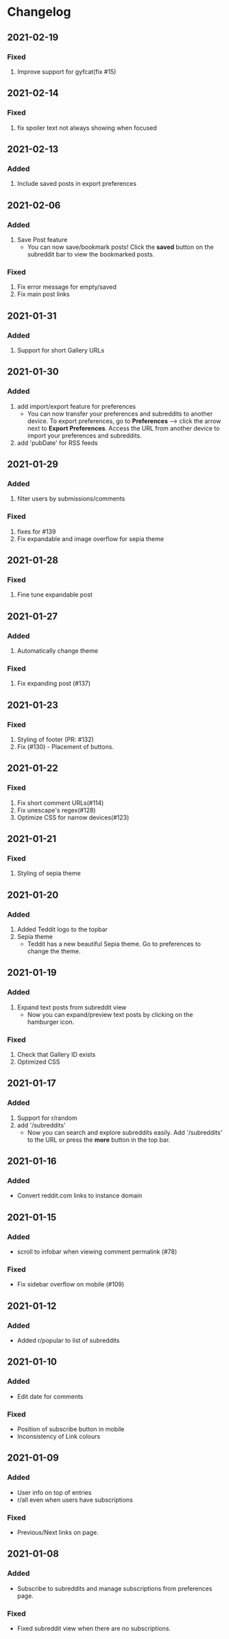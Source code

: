 # Changelog
## 2021-02-19
### Fixed
1. Improve support for gyfcat(fix #15)
## 2021-02-14
### Fixed
1. fix spoiler text not always showing when focused
## 2021-02-13
### Added
1. Include saved posts in export preferences
## 2021-02-06
### Added
1. Save Post feature
    - You can now save/bookmark posts! Click the **saved** button on the subreddit bar to view the bookmarked posts.
### Fixed
1. Fix error message for empty/saved
2. Fix main post links
## 2021-01-31
### Added
1. Support for short Gallery URLs
## 2021-01-30
### Added
1. add import/export feature for preferences
    - You can now transfer your preferences and subreddits to another device. To export preferences, go to **Preferences** --> click the arrow next to **Export Preferences**. Access the URL from another device to import your preferences and subreddits.
2. add 'pubDate' for RSS feeds
## 2021-01-29
### Added
1. filter users by submissions/comments
### Fixed
1. fixes for #139
2. Fix expandable and image overflow for sepia theme
## 2021-01-28
### Fixed
1. Fine tune expandable post
## 2021-01-27
### Added
1. Automatically change theme
### Fixed
1. Fix expanding post (#137)
## 2021-01-23
### Fixed
1. Styling of footer (PR: #132)
2. Fix (#130) - Placement of buttons.
## 2021-01-22
### Fixed
1. Fix short comment URLs(#114)
2. Fix unescape's regex(#128)
3. Optimize CSS for narrow devices(#123)
## 2021-01-21
### Fixed
1. Styling of sepia theme
## 2021-01-20
### Added
1. Added Teddit logo to the topbar
2. Sepia theme
     - Teddit has a new beautiful Sepia theme. Go to preferences to change the theme.
## 2021-01-19
### Added
1. Expand text posts from subreddit view
    - Now you can expand/preview text posts by clicking on the hamburger icon.
### Fixed
1. Check that Gallery ID exists
2. Optimized CSS
## 2021-01-17
### Added
1. Support for r/random
2. add '/subreddits'
    - Now you can search and explore subreddits easily. Add '/subreddits' to the URL or press the **more** button in the top bar.
## 2021-01-16
### Added
- Convert reddit.com links to instance domain
## 2021-01-15
### Added
-  scroll to infobar when viewing comment permalink (#78) 
### Fixed
- Fix sidebar overflow on mobile (#109)
## 2021-01-12
### Added
- Added r/popular to list of subreddits
## 2021-01-10
### Added
- Edit date for comments
### Fixed
- Position of subscribe button in mobile
- Inconsistency of Link colours
## 2021-01-09
### Added
- User info on top of entries
- r/all even when users have subscriptions
### Fixed
- Previous/Next links on page.
## 2021-01-08
### Added
- Subscribe to subreddits and manage subscriptions from preferences page.
### Fixed
- Fixed subreddit view when there are no subscriptions.








